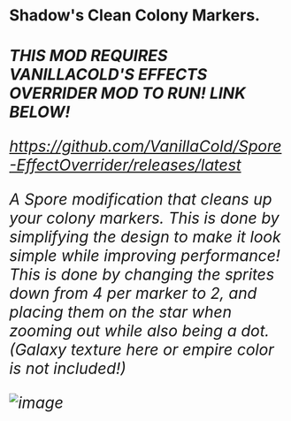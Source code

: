 **<h1>Shadow's Clean Colony Markers.<h6>**

**THIS MOD REQUIRES VANILLACOLD'S EFFECTS OVERRIDER MOD TO RUN! LINK BELOW!**

https://github.com/VanillaCold/Spore-EffectOverrider/releases/latest


A Spore modification that cleans up your colony markers. This is done by simplifying the design to make it look simple while improving performance! This is done by changing the sprites down from 4 per marker to 2, and placing them on the star when zooming out while also being a dot.
(Galaxy texture here or empire color is not included!)

![image](https://github.com/ShadowMorde/Spore-ShadowsCleanColonyMarkers/assets/123754902/88241378-64be-44d8-94ce-187c71f2328f)

